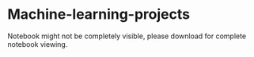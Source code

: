 # Machine-learning-projects
Notebook might not be completely visible, please download for complete notebook viewing.
